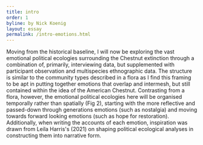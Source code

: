 ```yaml
---
title: intro
order: 1
byline: by Nick Koenig
layout: essay
permalink: /intro-emotions.html
---
```


Moving from the historical baseline, I will now be exploring the vast emotional political ecologies surrounding the Chestnut extinction through a combination of, primarily, interviewing data, but supplemented with participant observation and multispecies ethnographic data. The structure is similar to the community types described in a flora as I find this framing to be apt in putting together emotions that overlap and intermesh, but still contained within the idea of the American Chestnut. Contrasting from a flora, however, the emotional political ecologies here will be organised temporally rather than spatially (Fig 2), starting with the more reflective and passed-down through generations emotions (such as nostalgia) and moving towards forward looking emotions (such as hope for restoration). Additionally, when writing the accounts of each emotion, inspiration was drawn from Leila Harris's (2021) on shaping political ecological analyses in constructing them into narrative form.